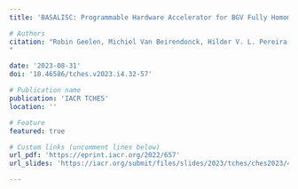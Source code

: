 ```yaml
---
title: 'BASALISC: Programmable Hardware Accelerator for BGV Fully Homomorphic Encryption'

# Authors
citation: "Robin Geelen, Michiel Van Beirendonck, Hilder V. L. Pereira, Brian Huffman, Tynan McAuley, Ben Selfridge, Daniel Wagner, Georgios Dimou, Ingrid Verbauwhede, Frederik Vercauteren, David W. Archer
"

date: '2023-08-31'
doi: '10.46586/tches.v2023.i4.32-57'

# Publication name
publication: 'IACR TCHES'
location: ''

# Feature
featured: true

# Custom links (uncomment lines below)
url_pdf: 'https://eprint.iacr.org/2022/657'
url_slides: 'https://iacr.org/submit/files/slides/2023/tches/ches2023/4_19/slides.pdf'

---
```


